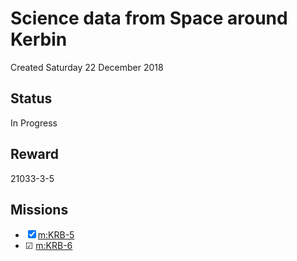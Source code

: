 # Science data from Space around Kerbin
Created Saturday 22 December 2018

Status
------
In Progress

Reward
------
21033-3-5

Missions
--------

* ☒ [m:KRB-5](../m/KRB-5.markdown)
* ☑ [m:KRB-6](../m/KRB-6.markdown)


